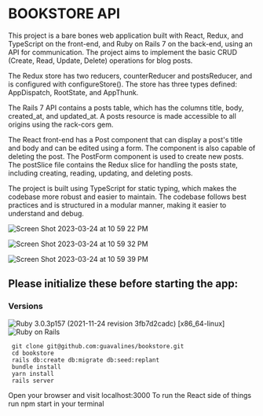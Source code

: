# BOOKSTORE API

This project is a bare bones web application built with React, Redux, and TypeScript on the front-end, and Ruby on Rails 7 on the back-end, using an API for communication. The project aims to implement the basic CRUD (Create, Read, Update, Delete) operations for blog posts.

The Redux store has two reducers, counterReducer and postsReducer, and is configured with configureStore(). The store has three types defined: AppDispatch, RootState, and AppThunk.

The Rails 7 API contains a posts table, which has the columns title, body, created_at, and updated_at. A posts resource is made accessible to all origins using the rack-cors gem.

The React front-end has a Post component that can display a post's title and body and can be edited using a form. The component is also capable of deleting the post. The PostForm component is used to create new posts. The postSlice file contains the Redux slice for handling the posts state, including creating, reading, updating, and deleting posts.

The project is built using TypeScript for static typing, which makes the codebase more robust and easier to maintain. The codebase follows best practices and is structured in a modular manner, making it easier to understand and debug.

![Screen Shot 2023-03-24 at 10 59 22 PM](https://user-images.githubusercontent.com/100665876/227699826-4eb4646d-4bb5-4486-8a66-2b082348f132.jpeg)

![Screen Shot 2023-03-24 at 10 59 32 PM](https://user-images.githubusercontent.com/100665876/227699851-968e3c01-dcaf-4742-81a0-f1b6594f7878.jpeg)

![Screen Shot 2023-03-24 at 10 59 39 PM](https://user-images.githubusercontent.com/100665876/227699878-4427a32f-57ea-4199-a2ce-2b0b5a3c96f7.jpeg)






## Please initialize these before starting the app:

### Versions


![Ruby](https://img.shields.io/badge/Ruby-CC342D?style=for-the-badge&logo=ruby&logoColor=white) 3.0.3p157 (2021-11-24 revision 3fb7d2cadc) [x86_64-linux]
![Ruby on Rails](https://img.shields.io/badge/Ruby_on_Rails-CC0000?style=for-the-badge&logo=ruby-on-rails&logoColor=white) 


```
 git clone git@github.com:guavalines/bookstore.git
 cd bookstore
 rails db:create db:migrate db:seed:replant
 bundle install
 yarn install
 rails server
 ```
 
 Open your browser and visit localhost:3000
 To run the React side of things run npm start in your terminal
